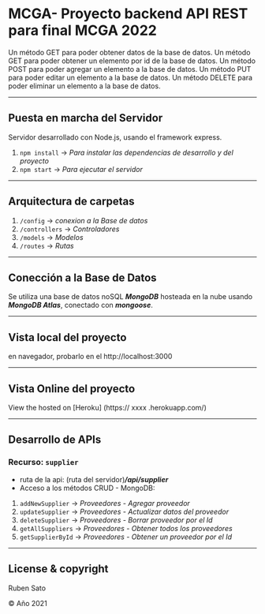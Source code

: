 # MCGA- Proyecto backend API REST para final MCGA 2022

Un método GET para poder obtener datos de la base de datos.
Un método GET para poder obtener un elemento por id de la base de datos.
Un método POST para poder agregar un elemento a la base de datos.
Un método PUT para poder editar un elemento a la base de datos.
Un método DELETE para poder eliminar un elemento a la base de datos.

---
## Puesta en marcha del Servidor

Servidor desarrollado con Node.js, usando el framework express.

1. `npm install`  ->  _Para instalar las dependencias de desarrollo y del proyecto_
2. `npm start`  ->  _Para ejecutar el servidor_

---
## Arquitectura de carpetas

1. `/config`   ->  _conexion a la Base de datos_
2. `/controllers`   ->  _Controladores_
3. `/models`  ->  _Modelos_
4. `/routes`  ->  _Rutas_

---
## Conección a la Base de Datos

Se utiliza una base de datos noSQL ***MongoDB*** hosteada en la nube usando ***MongoDB Atlas***, conectado con ***mongoose***.

---
## Vista local del proyecto

en navegador, probarlo en el http://localhost:3000


---
## Vista Online del proyecto

View the hosted on [Heroku] (https://   xxxx   .herokuapp.com/)


---
## Desarrollo de APIs


### Recurso: `supplier`
- ruta de la api: (ruta del servidor)***/api/supplier***
- Acceso a los métodos  CRUD - MongoDB:
 1. `addNewSupplier` -> _Proveedores - Agregar proveedor_
 2. `updateSupplier` -> _Proveedores - Actualizar datos del proveedor_
 3. `deleteSupplier` -> _Proveedores - Borrar proveedor por el Id_
 4. `getAllSuppliers` -> _Proveedores - Obtener todos los proveedores_
 5. `getSupplierById` -> _Proveedores - Obtener un proveedor por el Id_


---
## License & copyright

Ruben Sato

© Año 2021  
